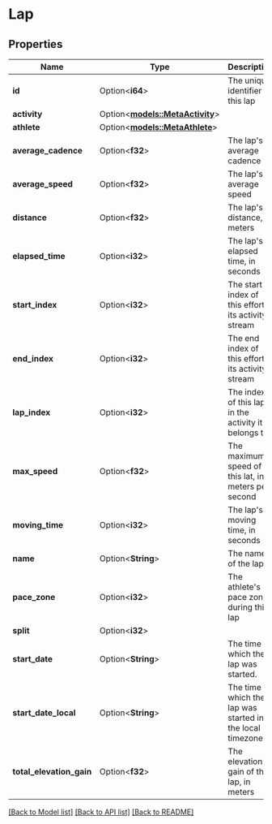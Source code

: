 # Lap

## Properties

Name | Type | Description | Notes
------------ | ------------- | ------------- | -------------
**id** | Option<**i64**> | The unique identifier of this lap | [optional]
**activity** | Option<[**models::MetaActivity**](MetaActivity.md)> |  | [optional]
**athlete** | Option<[**models::MetaAthlete**](MetaAthlete.md)> |  | [optional]
**average_cadence** | Option<**f32**> | The lap's average cadence | [optional]
**average_speed** | Option<**f32**> | The lap's average speed | [optional]
**distance** | Option<**f32**> | The lap's distance, in meters | [optional]
**elapsed_time** | Option<**i32**> | The lap's elapsed time, in seconds | [optional]
**start_index** | Option<**i32**> | The start index of this effort in its activity's stream | [optional]
**end_index** | Option<**i32**> | The end index of this effort in its activity's stream | [optional]
**lap_index** | Option<**i32**> | The index of this lap in the activity it belongs to | [optional]
**max_speed** | Option<**f32**> | The maximum speed of this lat, in meters per second | [optional]
**moving_time** | Option<**i32**> | The lap's moving time, in seconds | [optional]
**name** | Option<**String**> | The name of the lap | [optional]
**pace_zone** | Option<**i32**> | The athlete's pace zone during this lap | [optional]
**split** | Option<**i32**> |  | [optional]
**start_date** | Option<**String**> | The time at which the lap was started. | [optional]
**start_date_local** | Option<**String**> | The time at which the lap was started in the local timezone. | [optional]
**total_elevation_gain** | Option<**f32**> | The elevation gain of this lap, in meters | [optional]

[[Back to Model list]](../README.md#documentation-for-models) [[Back to API list]](../README.md#documentation-for-api-endpoints) [[Back to README]](../README.md)


